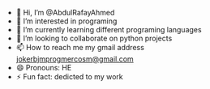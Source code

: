 - 👋 Hi, I’m @AbdulRafayAhmed
- 👀 I’m interested in programing
- 🌱 I’m currently learning different programing languages
- 💞️ I’m looking to collaborate on python projects
- 📫 How to reach me my gmail address jokerbjmprogmercosm@gmail.com
- 😄 Pronouns: HE
- ⚡ Fun fact: dedicted to my work

<!---
AbdulRafayAhmed/AbdulRafayAhmed is a ✨ special ✨ repository because its `README.md` (this file) appears on your GitHub profile.
You can click the Preview link to take a look at your changes.
--->
